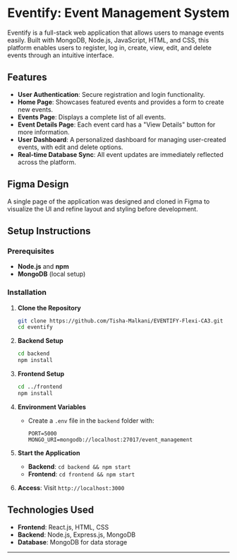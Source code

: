 
# Eventify: Event Management System

Eventify is a full-stack web application that allows users to manage events easily. Built with MongoDB, Node.js, JavaScript, HTML, and CSS, this platform enables users to register, log in, create, view, edit, and delete events through an intuitive interface.

## Features

- **User Authentication**: Secure registration and login functionality.
- **Home Page**: Showcases featured events and provides a form to create new events.
- **Events Page**: Displays a complete list of all events.
- **Event Details Page**: Each event card has a "View Details" button for more information.
- **User Dashboard**: A personalized dashboard for managing user-created events, with edit and delete options.
- **Real-time Database Sync**: All event updates are immediately reflected across the platform.

## Figma Design

A single page of the application was designed and cloned in Figma to visualize the UI and refine layout and styling before development.

## Setup Instructions

### Prerequisites
- **Node.js** and **npm**
- **MongoDB** (local setup)

### Installation

1. **Clone the Repository**
   ```bash
   git clone https://github.com/Tisha-Malkani/EVENTIFY-Flexi-CA3.git
   cd eventify
   ```

2. **Backend Setup**
   ```bash
   cd backend
   npm install
   ```

3. **Frontend Setup**
   ```bash
   cd ../frontend
   npm install
   ```

4. **Environment Variables**
   - Create a `.env` file in the `backend` folder with:
     ```env
     PORT=5000
     MONGO_URI=mongodb://localhost:27017/event_management
     ```

5. **Start the Application**
   - **Backend**: `cd backend && npm start`
   - **Frontend**: `cd frontend && npm start`

6. **Access**: Visit `http://localhost:3000`


## Technologies Used

- **Frontend**: React.js, HTML, CSS
- **Backend**: Node.js, Express.js, MongoDB
- **Database**: MongoDB for data storage

--- 


